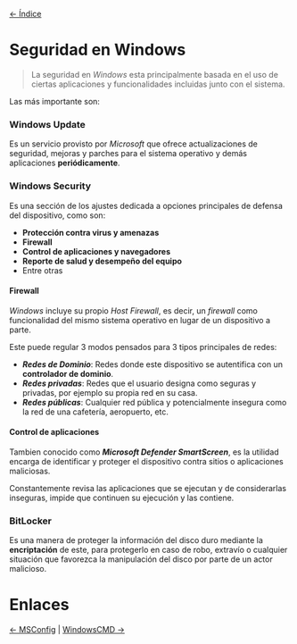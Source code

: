 [<- Índice](../SistemasWindows.md)
# Seguridad en Windows

> La seguridad en *Windows* esta principalmente basada en el uso de ciertas aplicaciones y funcionalidades incluidas junto con el sistema.

Las más importante son:

### Windows Update

Es un servicio provisto por *Microsoft* que ofrece actualizaciones de seguridad, mejoras y parches para el sistema operativo y demás aplicaciones **periódicamente**.

### Windows Security

Es una sección de los ajustes dedicada a opciones principales de defensa del dispositivo, como son:

- **Protección contra virus y amenazas**
- **Firewall**
- **Control de aplicaciones y navegadores**
- **Reporte de salud y desempeño del equipo**
- Entre otras

#### Firewall

*Windows* incluye su propio *Host Firewall*, es decir, un *firewall* como funcionalidad del mismo sistema operativo en lugar de un dispositivo a parte.

Este puede regular 3 modos pensados para 3 tipos principales de redes:

- ***Redes de Dominio***: Redes donde este dispositivo se autentifica con un **controlador de dominio**.
- ***Redes privadas***: Redes que el usuario designa como seguras y privadas, por ejemplo su propia red en su casa.
- ***Redes públicas***: Cualquier red pública y potencialmente insegura como la red de una cafetería, aeropuerto, etc.

#### Control de aplicaciones

Tambien conocido como ***Microsoft Defender SmartScreen***, es la utilidad encarga de identificar y proteger el dispositivo contra sitios o aplicaciones maliciosas.

Constantemente revisa las aplicaciones que se ejecutan y de considerarlas inseguras, impide que continuen su ejecución y las contiene.

### BitLocker

Es una manera de proteger la información del disco duro mediante la **encriptación** de este, para protegerlo en caso de robo, extravío o cualquier situación que favorezca la manipulación del disco por parte de un actor malicioso.

# Enlaces

[<- MSConfig](MSConfig.md) | [WindowsCMD ->](WindowsCMD.md)